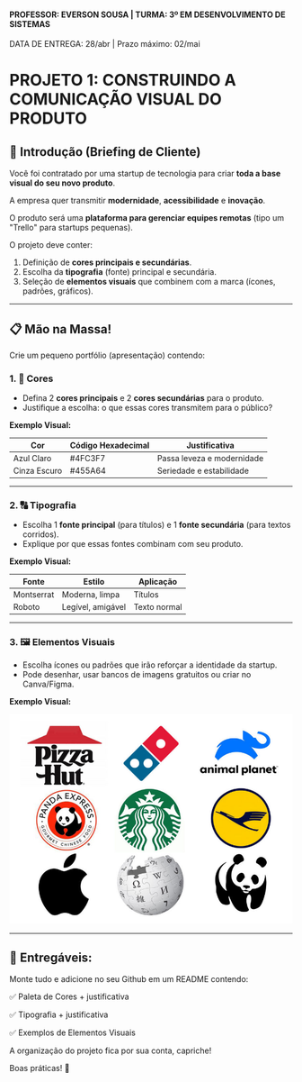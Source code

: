  #### PROFESSOR: EVERSON SOUSA | TURMA: 3º EM DESENVOLVIMENTO DE SISTEMAS

DATA DE ENTREGA: 28/abr | Prazo máximo: 02/mai

# PROJETO 1: CONSTRUINDO A COMUNICAÇÃO VISUAL DO PRODUTO

## 📜 Introdução (Briefing de Cliente)

Você foi contratado por uma startup de tecnologia para criar **toda a base visual do seu novo produto**.

A empresa quer transmitir **modernidade**, **acessibilidade** e **inovação**.

O produto será uma **plataforma para gerenciar equipes remotas** (tipo um "Trello" para startups pequenas).

O projeto deve conter:

1. Definição de **cores principais e secundárias**.
2. Escolha da **tipografia** (fonte) principal e secundária.
3. Seleção de **elementos visuais** que combinem com a marca (ícones, padrões, gráficos).

---

## 📋 Mão na Massa!

Crie um pequeno portfólio (apresentação) contendo:

### 1. 🎨 Cores

- Defina 2 **cores principais** e 2 **cores secundárias** para o produto.
- Justifique a escolha: o que essas cores transmitem para o público?

**Exemplo Visual:**

| Cor | Código Hexadecimal | Justificativa |
| --- | --- | --- |
| Azul Claro | #4FC3F7 | Passa leveza e modernidade |
| Cinza Escuro | #455A64 | Seriedade e estabilidade |

---

### 2. 🔠 Tipografia

- Escolha 1 **fonte principal** (para títulos) e 1 **fonte secundária** (para textos corridos).
- Explique por que essas fontes combinam com seu produto.

**Exemplo Visual:**

| Fonte | Estilo | Aplicação |
| --- | --- | --- |
| Montserrat | Moderna, limpa | Títulos |
| Roboto | Legível, amigável | Texto normal |

---

### 3. 🖼️ Elementos Visuais

- Escolha ícones ou padrões que irão reforçar a identidade da startup.
- Pode desenhar, usar bancos de imagens gratuitos ou criar no Canva/Figma.

**Exemplo Visual:**

<img src="./image.png">

---

## 📢 Entregáveis:

Monte tudo e adicione no seu Github em um README contendo:

✅ Paleta de Cores + justificativa

✅ Tipografia + justificativa

✅ Exemplos de Elementos Visuais

A organização do projeto fica por sua conta, capriche!

Boas práticas! :call_me_hand: